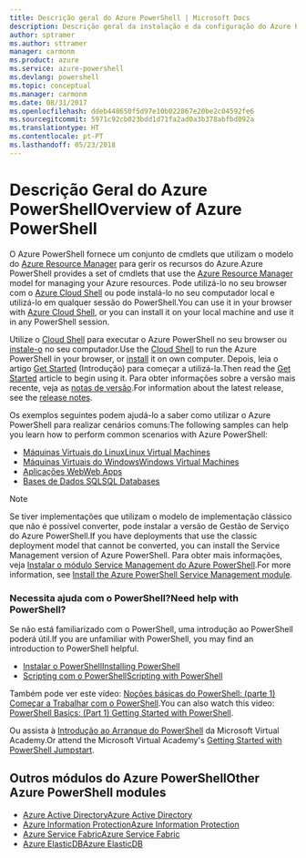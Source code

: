 ```yaml
---
title: Descrição geral do Azure PowerShell | Microsoft Docs
description: Descrição geral da instalação e da configuração do Azure PowerShell.
author: sptramer
ms.author: sttramer
manager: carmonm
ms.product: azure
ms.service: azure-powershell
ms.devlang: powershell
ms.topic: conceptual
ms.manager: carmonm
ms.date: 08/31/2017
ms.openlocfilehash: ddeb448650f5d97e10b022867e20be2c04592fe6
ms.sourcegitcommit: 5971c92cb023bdd1d71fa2ad0a3b378abfbd092a
ms.translationtype: HT
ms.contentlocale: pt-PT
ms.lasthandoff: 05/23/2018
---
```

# <a name="overview-of-azure-powershell"></a><span data-ttu-id="d6510-103">Descrição Geral do Azure PowerShell</span><span class="sxs-lookup"><span data-stu-id="d6510-103">Overview of Azure PowerShell</span></span>

<span data-ttu-id="d6510-104">O Azure PowerShell fornece um conjunto de cmdlets que utilizam o modelo do [Azure Resource Manager](/azure/azure-resource-manager/resource-group-overview) para gerir os recursos do Azure.</span><span class="sxs-lookup"><span data-stu-id="d6510-104">Azure PowerShell provides a set of cmdlets that use the [Azure Resource Manager](/azure/azure-resource-manager/resource-group-overview) model for managing your Azure resources.</span></span> <span data-ttu-id="d6510-105">Pode utilizá-lo no seu browser com o [Azure Cloud Shell](/azure/cloud-shell/overview) ou pode instalá-lo no seu computador local e utilizá-lo em qualquer sessão do PowerShell.</span><span class="sxs-lookup"><span data-stu-id="d6510-105">You can use it in your browser with [Azure Cloud Shell](/azure/cloud-shell/overview), or you can install it on your local machine and use it in any PowerShell session.</span></span>

<span data-ttu-id="d6510-106">Utilize o [Cloud Shell](/azure/cloud-shell/overview) para executar o Azure PowerShell no seu browser ou [instale-o](install-azurerm-ps.md) no seu computador.</span><span class="sxs-lookup"><span data-stu-id="d6510-106">Use the [Cloud Shell](/azure/cloud-shell/overview) to run the Azure PowerShell in your browser, or [install](install-azurerm-ps.md) it on own computer.</span></span> <span data-ttu-id="d6510-107">Depois, leia o artigo [Get Started](get-started-azureps.md) (Introdução) para começar a utilizá-la.</span><span class="sxs-lookup"><span data-stu-id="d6510-107">Then read the [Get Started](get-started-azureps.md) article to begin using it.</span></span> <span data-ttu-id="d6510-108">Para obter informações sobre a versão mais recente, veja as [notas de versão](release-notes-azureps.md).</span><span class="sxs-lookup"><span data-stu-id="d6510-108">For information about the latest release, see the [release notes](release-notes-azureps.md).</span></span>

<span data-ttu-id="d6510-109">Os exemplos seguintes podem ajudá-lo a saber como utilizar o Azure PowerShell para realizar cenários comuns:</span><span class="sxs-lookup"><span data-stu-id="d6510-109">The following samples can help you learn how to perform common scenarios with Azure PowerShell:</span></span>

* [<span data-ttu-id="d6510-110">Máquinas Virtuais do Linux</span><span class="sxs-lookup"><span data-stu-id="d6510-110">Linux Virtual Machines</span></span>](/azure/virtual-machines/virtual-machines-linux-powershell-samples?toc=/powershell/azure/toc.json)
* [<span data-ttu-id="d6510-111">Máquinas Virtuais do Windows</span><span class="sxs-lookup"><span data-stu-id="d6510-111">Windows Virtual Machines</span></span>](/azure/virtual-machines/virtual-machines-windows-powershell-samples?toc=/powershell/azure/toc.json)
* [<span data-ttu-id="d6510-112">Aplicações Web</span><span class="sxs-lookup"><span data-stu-id="d6510-112">Web Apps</span></span>](/azure/app-service-web/app-service-powershell-samples?toc=/powershell/azure/toc.json)
* [<span data-ttu-id="d6510-113">Bases de Dados SQL</span><span class="sxs-lookup"><span data-stu-id="d6510-113">SQL Databases</span></span>](/azure/sql-database/sql-database-powershell-samples?toc=/powershell/azure/toc.json)

> [!NOTE]
> <span data-ttu-id="d6510-114">Se tiver implementações que utilizam o modelo de implementação clássico que não é possível converter, pode instalar a versão de Gestão de Serviço do Azure PowerShell.</span><span class="sxs-lookup"><span data-stu-id="d6510-114">If you have deployments that use the classic deployment model that cannot be converted, you can install the Service Management version of Azure PowerShell.</span></span> <span data-ttu-id="d6510-115">Para obter mais informações, veja [Instalar o módulo Service Management do Azure PowerShell](/powershell/azure/servicemanagement/install-azure-ps).</span><span class="sxs-lookup"><span data-stu-id="d6510-115">For more information, see [Install the Azure PowerShell Service Management module](/powershell/azure/servicemanagement/install-azure-ps).</span></span>


### <a name="need-help-with-powershell"></a><span data-ttu-id="d6510-116">Necessita ajuda com o PowerShell?</span><span class="sxs-lookup"><span data-stu-id="d6510-116">Need help with PowerShell?</span></span>

<span data-ttu-id="d6510-117">Se não está familiarizado com o PowerShell, uma introdução ao PowerShell poderá útil.</span><span class="sxs-lookup"><span data-stu-id="d6510-117">If you are unfamiliar with PowerShell, you may find an introduction to PowerShell helpful.</span></span>

* [<span data-ttu-id="d6510-118">Instalar o PowerShell</span><span class="sxs-lookup"><span data-stu-id="d6510-118">Installing PowerShell</span></span>](/powershell/scripting/installing-windows-powershell)
* [<span data-ttu-id="d6510-119">Scripting com o PowerShell</span><span class="sxs-lookup"><span data-stu-id="d6510-119">Scripting with PowerShell</span></span>](/powershell/scripting/scripting-with-windows-powershell)

<span data-ttu-id="d6510-120">Também pode ver este vídeo: [Noções básicas do PowerShell: (parte 1) Começar a Trabalhar com o PowerShell](https://channel9.msdn.com/Blogs/Taste-of-Premier/PowerShellBasicsPart1).</span><span class="sxs-lookup"><span data-stu-id="d6510-120">You can also watch this video: [PowerShell Basics: (Part 1) Getting Started with PowerShell](https://channel9.msdn.com/Blogs/Taste-of-Premier/PowerShellBasicsPart1).</span></span>

<span data-ttu-id="d6510-121">Ou assista à [Introdução ao Arranque do PowerShell](https://mva.microsoft.com/liveevents/powershell-jumpstart) da Microsoft Virtual Academy.</span><span class="sxs-lookup"><span data-stu-id="d6510-121">Or attend the Microsoft Virtual Academy's [Getting Started with PowerShell Jumpstart](https://mva.microsoft.com/liveevents/powershell-jumpstart).</span></span>

## <a name="other-azure-powershell-modules"></a><span data-ttu-id="d6510-122">Outros módulos do Azure PowerShell</span><span class="sxs-lookup"><span data-stu-id="d6510-122">Other Azure PowerShell modules</span></span>

* [<span data-ttu-id="d6510-123">Azure Active Directory</span><span class="sxs-lookup"><span data-stu-id="d6510-123">Azure Active Directory</span></span>](/powershell/azure/active-directory/)
* [<span data-ttu-id="d6510-124">Azure Information Protection</span><span class="sxs-lookup"><span data-stu-id="d6510-124">Azure Information Protection</span></span>](/powershell/azure/aip/)
* [<span data-ttu-id="d6510-125">Azure Service Fabric</span><span class="sxs-lookup"><span data-stu-id="d6510-125">Azure Service Fabric</span></span>](/powershell/azure/service-fabric/)
* [<span data-ttu-id="d6510-126">Azure ElasticDB</span><span class="sxs-lookup"><span data-stu-id="d6510-126">Azure ElasticDB</span></span>](/powershell/azure/elasticdbjobs/)
